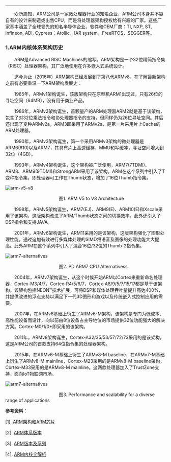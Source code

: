----
　　众所周知，ARM公司是一家微处理器行业的知名企业，ARM公司本身并不靠自有的设计来制造或出售CPU，而是将处理器架构授权给有兴趣的厂家。这些厂家基本涵盖了全球领先的知名半导体企业、软件和OEM厂商：TI, NXP, ST, Infineon, ADI, Cypress；Atollic，IAR system，FreeRTOS，SEGGER等。

### 1.ARM内核体系架构历史

　　ARM是Advanced RISC Machines的缩写。ARM架构是一个32位精简指令集（RISC）处理器架构，其广泛地使用在许多嵌入式系统设计。

　　迄今为止（2016年）ARM架构已经发展到了第八代ARMv8，在了解最新架构之前有必要重温一下ARM架构发展史：

　　1985年，ARMv1架构诞生，该版架构只在原型机ARM1出现过，只有26位的寻址空间（64MB），没有用于商业产品。

　　1986年，ARMv2架构诞生，首颗量产的ARM处理器ARM2就是基于该架构，包含了对32位乘法指令和协处理器指令的支持，但同样仍为26位寻址空间。其后还出现了变种ARMv2a，ARM3即采用了ARMv2a，是第一片采用片上Cache的ARM处理器。

　　1990年，ARMv3架构诞生，第一个采用ARMv3架构的微处理器是ARM6(610)以及ARM7，其具有片上高速缓存、MMU和写缓冲，寻址空间增大到32位（4GB）。

　　1993年，ARMv4架构诞生，这个架构被广泛使用，ARM7(7TDMI)、ARM8、ARM9(9TDMI)和StrongARM采用了该架构。ARM在这个系列中引入了T变种指令集，即处理器可工作在Thumb状态，增加了16位Thumb指令集。

![arm-v5-v8](http://odox9r8vg.bkt.clouddn.com/image/csdn_blog/ARM_V5_to_V8_Architecture.jpg)

　　　　　　　　　　　　图1. ARM V5 to V8 Architecture

　　1998年，ARMv5架构诞生，ARM7(EJ)、ARM9(E)、ARM10(E)和Xscale采用了该架构，这版架构改进了ARM/Thumb状态之间的切换效率。此外还引入了DSP指令和支持JAVA。

　　2001年，ARMv6架构诞生，ARM11采用的是该架构，这版架构强化了图形处理性能。通过追加有效进行多媒体处理的SIMD将语音及图像的处理功能大大提高。此外ARM在这个系列中引入了混合16位/32位的Thumb-2指令集。

![arm7-alternatives](http://odox9r8vg.bkt.clouddn.com/image/csdn_blog/PD_ARM7_CPU_Alternatives.jpg)

　　　　　　　　　　　　图2. PD ARM7 CPU Alternativess

　　2004年，ARMv7架构诞生，从这个时候开始ARM以Cortex来重新命名处理器，Cortex-M3/4/7，Cortex-R4/5/6/7，Cortex-A8/9/5/7/15/17都是基于该架构。该架构包括NEON™技术扩展，可将DSP和媒体处理吞吐量提升高达400%，并提供改进的浮点支持以满足下一代3D图形和游戏以及传统嵌入式控制应用的需要。

　　2007年，在ARMv6基础上衍生了ARMv6-M架构，该架构是专门为低成本、高性能设备而设计，向以前由8位设备占主导地位的市场提供32位功能强大的解决方案。Cortex-M0/1/0+即采用的该架构。

　　2011年，ARMv8架构诞生，Cortex-A32/35/53/57/72/73采用的是该架构，这是ARM公司的首款支持64位指令集的处理器架构。

　　2015年，在ARMv6-M基础上衍生了ARMv8-M baseline，在ARMv7-M基础上衍生了ARMv8-M mainline，Cortex-M23采用的是ARMv8-M baseline架构，Cortex-M33采用的是ARMv8-M mainline。这两款处理器加入了TrustZone支持，面向IoT物联网市场。

![arm7-alternatives](http://odox9r8vg.bkt.clouddn.com/image/cnblogs/ARM_processor_overview_2017.PNG)

　　　　　　　　　　　　图3. Performance and scalability for a diverse range of applications

**参考资料**：

[1]. [ARM架构和ARM芯片](http://blog.csdn.net/flowingflying/article/details/7209226) 

[2]. [ARM体系版本](http://www.cnblogs.com/samuelwnb/p/4287711.html)
  
[3]. [ARM版本及系列](http://blog.csdn.net/ggbondg/article/details/3901858)  

[4]. [ARM内核全解析](http://www.myir-tech.com/resource/448.asp)  